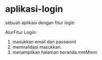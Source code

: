 # aplikasi-login
sebuah aplikasi dengan fitur login

AlurFitur Login:
1. masukkan email dan password
2. memvalidasi masukkan.
3. menampilkan halaman beranda.mmMmm
